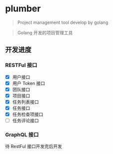 # plumber  
> Project management tool develop by golang  

> Golang 开发的项目管理工具  


## 开发进度

### RESTFul 接口  
- [x] 用户接口  
- [x] 用户 Token 接口  
- [x] 团队接口  
- [x] 项目接口  
- [x] 任务列表接口  
- [x] 任务接口  
- [x] 任务检查项接口  
- [ ] 任务评论接口  

### GraphQL 接口  

待 RestFul 接口开发完后开发  
